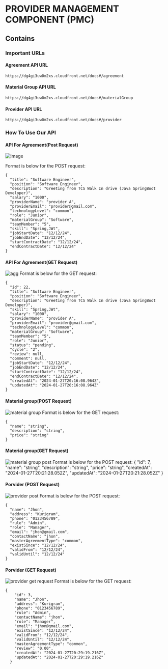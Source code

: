 # PROVIDER MANAGEMENT COMPONENT  (PMC) 
## Contains
### Important URLs
#### Agreement API URL


 ```
https://dg4gi3uw0m2xs.cloudfront.net/docs#/agreement

 ```
#### Material Group API URL

```
https://dg4gi3uw0m2xs.cloudfront.net/docs#/materialGroup
```
#### Provider API URL
```
https://dg4gi3uw0m2xs.cloudfront.net/docs#/provider
```
### How To Use Our API
#### API For Agreement(Post Request)
![image](https://github.com/imonbhuiya2/Provider_managment/assets/148837357/fcc0ade7-26b1-428f-a7bc-2826b34d480d)

Format is below for the POST request:
```
{
  "title": "Software Engineer",
  "position": "Software Engineer",
  "description": "Greeting from TCS Walk In drive (Java SpringBoot Developer)",
  "salary": "1000",
  "providerName": "provider A",
  "providerEmail": "provider@gmail.com",
  "technologyLevel": "common",
  "role": "Junior",
  "materialGroup": "Software",
  "teamMember": "5",
  "skill": "Spring,JWt",
  "jobStartDate": "12/12/24",
  "jobEndDate": "12/12/24",
  "startContractDate": "12/12/24",
  "endContractDate": "12/12/24"
}
```
#### API For Agreement(GET Request)
![agg](https://github.com/imonbhuiya2/Provider_managment/assets/148837357/7ae58c37-d5dc-4abc-90a9-eb47885a0490)
Format is below for the GET request:
```
{
  "id": 22,
  "title": "Software Engineer",
  "position": "Software Engineer",
  "description": "Greeting from TCS Walk In drive (Java SpringBoot Developer)",
  "skill": "Spring,JWt",
  "salary": "1000",
  "providerName": "provider A",
  "providerEmail": "provider@gmail.com",
  "technologyLevel": "common",
  "materialGroup": "Software",
  "teamMember": "5",
  "role": "Junior",
  "status": "pending",
  "cycle": "2",
  "review": null,
  "comment": null,
  "jobStartDate": "12/12/24",
  "jobEndDate": "12/12/24",
  "startContractDate": "12/12/24",
  "endContractDate": "12/12/24",
  "createdAt": "2024-01-27T20:16:08.964Z",
  "updatedAt": "2024-01-27T20:16:08.964Z"
}
```
#### Material group(POST Request)
![material group](https://github.com/imonbhuiya2/Provider_managment/assets/148837357/2d927a93-118f-4c98-b9ce-1871a9a99cf4)
Format is below for the GET request:
```
{
  "name": "string",
  "description": "string",
  "price": "string"
}

```
#### Material group(GET Request)
![material group post](https://github.com/imonbhuiya2/Provider_managment/assets/148837357/4e9d0ac6-62cc-4901-9f91-b0583a9a831a)
Format is below for the POST request:
{
  "id": 7,
  "name": "string",
  "description": "string",
  "price": "string",
  "createdAt": "2024-01-27T20:21:28.052Z",
  "updatedAt": "2024-01-27T20:21:28.052Z"
}
#### Porvider (POST Request)
![provider post](https://github.com/imonbhuiya2/Provider_managment/assets/148837357/c3389ae0-7f18-4181-92f7-a6a8ab254f64)
Format is below for the POST request:
```
{
  "name": "Jhon",
  "address": "Kurigram",
  "phone": "0123456789",
  "rule": "Admin",
  "role": "Manager",
  "email": "jhon@gmail.com",
  "contactName": "jhon",
  "masterAgreementType": "common",
  "existSince": "12/12/24",
  "validFrom": "12/12/24",
  "validUntil": "12/12/24"
}
```
#### Porvider (GET Request)
![provider get request](https://github.com/imonbhuiya2/Provider_managment/assets/148837357/9347c93e-ddc8-4fdd-85aa-e82d3775d5d5)
Format is below for the GET request:
```
{
    "id": 3,
    "name": "Jhon",
    "address": "Kurigram",
    "phone": "0123456789",
    "rule": "Admin",
    "contactName": "jhon",
    "role": "Manager",
    "email": "jhon@gmail.com",
    "existSince": "12/12/24",
    "validFrom": "12/12/24",
    "validUntil": "12/12/24",
    "masterAgreementType": "common",
    "review": "0.00",
    "createdAt": "2024-01-27T20:29:19.216Z",
    "updatedAt": "2024-01-27T20:29:19.216Z"
  }
```
